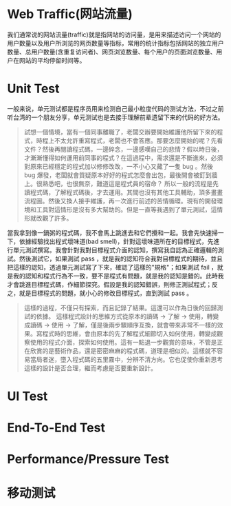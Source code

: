 


# Web Traffic(网站流量)

我们通常说的网站流量(traffic)就是指网站的访问量，是用来描述访问一个网站的用户数量以及用户所浏览的网页数量等指标，常用的统计指标包括网站的独立用户数量、总用户数量(含重复访问者)、网页浏览数量、每个用户的页面浏览数量、用户在网站的平均停留时间等。



# Unit Test
一般来说，单元测试都是程序员用来检测自己最小粒度代码的测试方法，不过之前听台湾的一个朋友分享，单元测试也是去接手理解前辈遗留下来的代码的好方法。
> 試想一個情境，當有一個同事離職了，老闆交辦要開始維護他所留下來的程式，時程上不太允許重寫程式，老闆也不會答應。那要怎麼開始的呢？先看文件？然後再閱讀程式碼，一邊碎念，一邊感嘆自己的悲情？假以時日後，才漸漸懂得如何運用前同事的程式？在這過程中，需求還是不斷進來，必須對原來已經穩定的程式加以修修改改，一不小心又藏了一隻 bug 。然後 bug 爆發，老闆就會質疑原本好好的程式怎麼會出包，最後開會被釘到牆上。很熟悉吧，也很無奈，難道這是程式員的宿命？
> 所以一般的流程是先讀程式碼，了解程式碼後，才去運用。其間也沒有其他工具輔助，頂多畫畫流程圖。然後又換人接手維護，再一次進行前述的苦情循環。現有的開發環境和工具對這情形是沒有多大幫助的。但是一直等我遇到了單元測試，這情形就改觀了許多。
> 
當我拿到像一鍋粥的程式碼，我不會馬上跳進去和它們攪和一起。我會先快速掃一下，依據經驗找出程式壞味道(bad smell)，針對這壞味道所在的目標程式，先進行單元測試撰寫。我會針對我對目標程式介面的認知，撰寫我自認為正確邏輯的測試。然後測試它，如果測試 pass ，就是我的認知符合我對目標程式的期待，並且把這樣的認知，透過單元測試寫了下來，確認了這樣的"規格"；如果測試 fail ，就是我的認知和程式行為不一致，要不是程式有問題，就是我的認知是錯的。此時我才會跳進目標程式碼，作細節探究。假設是我的認知錯誤，則修正測試程式；反之，就是目標程式的問題，就小心的修改目標程式，直到測試 pass 。
> 這樣的過程，不僅只有探索，而且記錄了結果。這還可以作為日後的回歸測試的依據。
> 這樣程式設計的思維方式從原本的讀碼 -> 了解 -> 使用，轉變成讀碼 -> 使用 -> 了解，僅是後兩步驟順序互換，就會帶來非常不一樣的效果。寫程式時的思維，會由原本的先了解程式細節切入如何使用，轉變成觀察使用的程式介面，探索如何使用。這有一點退一步觀賞的意味，不管是正在欣賞的是藝術作品，還是密密麻麻的程式碼，道理是相似的。這樣就不容易當局者迷，墮入程式碼的五里霧中，分辨不清方向。它也促使你重新思考這樣的設計是否合理，繼而考慮是否要重新設計。

# UI Test
# End-To-End Test
# Performance/Pressure Test

# 移动测试

